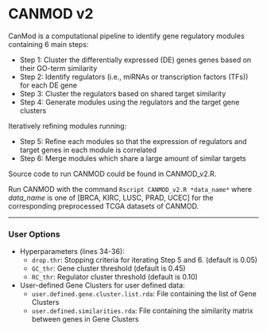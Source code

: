# CANMOD v2
CanMod is a computational pipeline to identify gene regulatory modules containing 6 main steps:

  - Step 1: Cluster the differentially expressed (DE) genes genes based on their GO-term similarity
  - Step 2: Identify regulators (i.e., miRNAs or transcription factors (TFs)) for each DE gene
  - Step 3: Cluster the regulators based on shared target similarity
  - Step 4: Generate modules using the regulators and the target gene clusters
  
  Iteratively refining modules running:
  - Step 5: Refine each modules so that the expression of regulators and target genes in each module is correlated
  - Step 6: Merge modules which share a large amount of similar targets

Source code to run CANMOD could be found in CANMOD_v2.R.

Run CANMOD with the command `Rscript CANMOD_v2.R *data_name*`  where *data_name* is one of [BRCA, KIRC, LUSC, PRAD, UCEC] for the corresponding preprocessed TCGA datasets of CANMOD.

---

### User Options
- Hyperparameters (lines 34-36):
  - `drop.thr`: Stopping criteria for iterating Step 5 and 6. (default is 0.05)
  - `GC_thr`: Gene cluster threshold (default is 0.45)
  - `RC_thr`: Regulator cluster threshold (default is 0.10)
- User-defined Gene Clusters for user defined data:
  - `user.defined.gene.cluster.list.rda`: File containing the list of Gene Clusters
  - `user.defined.similarities.rda`: File containing the similarity matrix between genes in Gene Clusters
